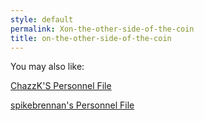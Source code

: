 ```yaml
---
style: default
permalink: Xon-the-other-side-of-the-coin
title: on-the-other-side-of-the-coin
---
```

You may also like:

[ChazzK'S Personnel File](http://scp-wiki.net/chazzk-s-personnel-file)

[spikebrennan's Personnel File](http://scp-wiki.net/spikebrennan-s-personnel-file)
